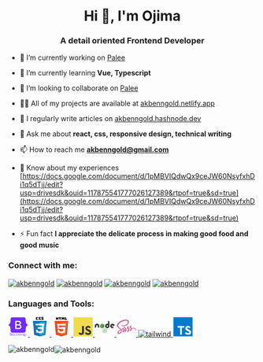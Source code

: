 <h1 align="center">Hi 👋, I'm Ojima</h1>
<h3 align="center">A detail oriented Frontend Developer</h3>


- 🔭 I’m currently working on [Palee](https://github.com/akbenngold/chat-app)

- 🌱 I’m currently learning **Vue, Typescript**

- 👯 I’m looking to collaborate on [Palee](https://github.com/akbenngold/chat-app)

- 👨‍💻 All of my projects are available at [akbenngold.netlify.app](akbenngold.netlify.app)

- 📝 I regularly write articles on [akbenngold.hashnode.dev](akbenngold.hashnode.dev)

- 💬 Ask me about **react, css, responsive design, technical writing**

- 📫 How to reach me **akbenngold@gmail.com**

- 📄 Know about my experiences [https://docs.google.com/document/d/1pMBVIQdwQx9ceJW60NsyfxhDi1q5dTjj/edit?usp=drivesdk&ouid=117875541777026127389&rtpof=true&sd=true](https://docs.google.com/document/d/1pMBVIQdwQx9ceJW60NsyfxhDi1q5dTjj/edit?usp=drivesdk&ouid=117875541777026127389&rtpof=true&sd=true)

- ⚡ Fun fact **I appreciate the delicate process in making good food and good music**

<h3 align="left">Connect with me:</h3>
<p align="left">
<a href="https://twitter.com/akbenngold" target="blank"><img align="center" src="https://raw.githubusercontent.com/rahuldkjain/github-profile-readme-generator/master/src/images/icons/Social/twitter.svg" alt="akbenngold" height="30" width="40" /></a>
<a href="https://linkedin.com/in/akbenngold" target="blank"><img align="center" src="https://raw.githubusercontent.com/rahuldkjain/github-profile-readme-generator/master/src/images/icons/Social/linked-in-alt.svg" alt="akbenngold" height="30" width="40" /></a>
<a href="https://instagram.com/akbenngold" target="blank"><img align="center" src="https://raw.githubusercontent.com/rahuldkjain/github-profile-readme-generator/master/src/images/icons/Social/instagram.svg" alt="akbenngold" height="30" width="40" /></a>
<a href="https://hashnode.com/akbenngold" target="blank"><img align="center" src="https://raw.githubusercontent.com/rahuldkjain/github-profile-readme-generator/master/src/images/icons/Social/hashnode.svg" alt="akbenngold" height="30" width="40" /></a>
</p>

<h3 align="left">Languages and Tools:</h3>
<p align="left"> <a href="https://getbootstrap.com" target="_blank" rel="noreferrer"> <img src="https://raw.githubusercontent.com/devicons/devicon/master/icons/bootstrap/bootstrap-plain-wordmark.svg" alt="bootstrap" width="40" height="40"/> </a> <a href="https://www.w3schools.com/css/" target="_blank" rel="noreferrer"> <img src="https://raw.githubusercontent.com/devicons/devicon/master/icons/css3/css3-original-wordmark.svg" alt="css3" width="40" height="40"/> </a> <a href="https://www.w3.org/html/" target="_blank" rel="noreferrer"> <img src="https://raw.githubusercontent.com/devicons/devicon/master/icons/html5/html5-original-wordmark.svg" alt="html5" width="40" height="40"/> </a> <a href="https://developer.mozilla.org/en-US/docs/Web/JavaScript" target="_blank" rel="noreferrer"> <img src="https://raw.githubusercontent.com/devicons/devicon/master/icons/javascript/javascript-original.svg" alt="javascript" width="40" height="40"/> </a> <a href="https://nodejs.org" target="_blank" rel="noreferrer"> <img src="https://raw.githubusercontent.com/devicons/devicon/master/icons/nodejs/nodejs-original-wordmark.svg" alt="nodejs" width="40" height="40"/> </a> <a href="https://sass-lang.com" target="_blank" rel="noreferrer"> <img src="https://raw.githubusercontent.com/devicons/devicon/master/icons/sass/sass-original.svg" alt="sass" width="40" height="40"/> </a> <a href="https://tailwindcss.com/" target="_blank" rel="noreferrer"> <img src="https://www.vectorlogo.zone/logos/tailwindcss/tailwindcss-icon.svg" alt="tailwind" width="40" height="40"/> </a> <a href="https://www.typescriptlang.org/" target="_blank" rel="noreferrer"> <img src="https://raw.githubusercontent.com/devicons/devicon/master/icons/typescript/typescript-original.svg" alt="typescript" width="40" height="40"/> </a> </p>

<p><img align="left" src="https://github-readme-stats.vercel.app/api/top-langs?username=akbenngold&show_icons=true&locale=en&layout=compact" alt="akbenngold" /></p>

<p><img align="center" src="https://github-readme-streak-stats.herokuapp.com/?user=akbenngold&" alt="akbenngold" /></p>

